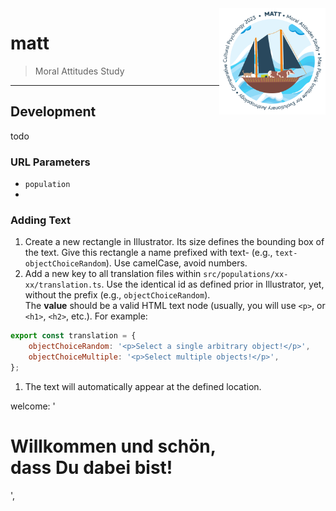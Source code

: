 <img align="right" width="170" src="src/assets/matt-logo.svg">

# matt

> Moral Attitudes Study

---

## Development

todo

### URL Parameters

- `population`
-

### Adding Text

1. Create a new rectangle in Illustrator. Its size defines the bounding box of the text. Give this rectangle a name prefixed with text- (e.g., `text-objectChoiceRandom`). Use camelCase, avoid numbers.
2. Add a new key to all translation files within `src/populations/xx-xx/translation.ts`. Use the identical id as defined prior in Illustrator, yet, without the prefix (e.g., `objectChoiceRandom`).  
   The **value** should be a valid HTML text node (usually, you will use `<p>`, or `<h1>`, `<h2>`, etc.). For example:

```javascript
export const translation = {
	objectChoiceRandom: '<p>Select a single arbitrary object!</p>',
	objectChoiceMultiple: '<p>Select multiple objects!</p>',
};
```

1. The text will automatically appear at the defined location.

welcome: '<h1 class="heading">Willkommen und schön,<br>dass Du dabei bist!</h1>',
